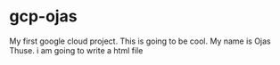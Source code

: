 # gcp-ojas
My first google cloud project. This is going to be cool.
My name is Ojas Thuse.
i am going to write a html file
